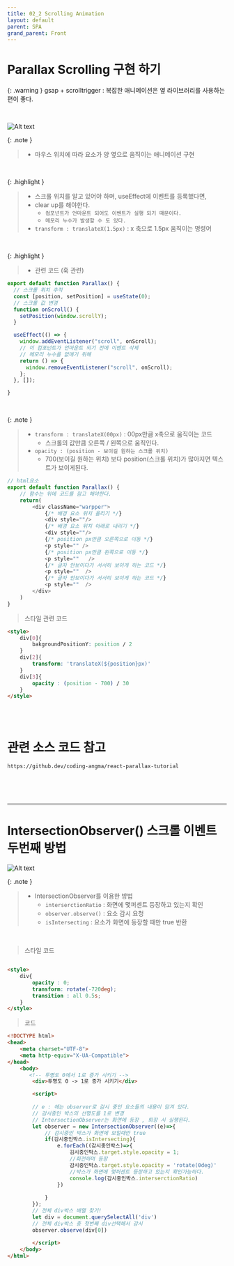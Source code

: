 ```yaml
---
title: 02_2 Scrolling Animation
layout: default
parent: SPA
grand_parent: Front
---
```


# Parallax Scrolling 구현 하기

{: .warning } 
gsap + scrolltrigger : 복잡한 애니메이션은 옆 라이브러리를 사용하는 편이 좋다.


<br />

![Alt text](image-13.png)

{: .note } 
> - 마우스 위치에 따라 요소가 양 옆으로 움직이는 애니메이션 구현

<br />

{: .highlight } 
> - 스크롤 위치를 알고 있어야 하며, useEffect에 이벤트를 등록했다면,
> - clear up를 해야한다. 
>   - `컴포넌트가 언마운트 되어도 이벤트가 실행 되기 때문이다.`
>   - `메모리 누수가 발생할 수 도 있다.`
> - `transform : translateX(1.5px)` : x 축으로 1.5px 움직이는 명령어

<br />

{: .highlight } 
> - 관련 코드 (훅 관련)

```js
export default function Parallax() {
  // 스크롤 위치 추적
  const [position, setPosition] = useState(0);
  // 스크롤 값 변경
  function onScroll() {
    setPosition(window.scrollY);
  }

  useEffect(() => {
    window.addEventListener("scroll", onScroll);
    // 이 컴포넌트가 언마운트 되기 전에 이벤트 삭제
    // 메모리 누수를 없애기 위해
    return () => {
      window.removeEventListener("scroll", onScroll);
    };
  }, []);

}
```

<br />

{: .note } 
> - `transform : translateX(00px)` : 00px만큼 x축으로 움직이는 코드
>   - 스크롤의 값만큼 오른쪽 / 왼쪽으로 움직인다.
> - `opacity : (position - 보이길 원하는 스크롤 위치)`
>   - 700(보이길 원하는 위치) 보다 position(스크롤 위치)가 많아지면 텍스트가 보이게된다.

```js
// html요소
export default function Parallax() {
    // 함수는 위에 코드를 참고 해야한다.
    return(
        <div className="warpper">
            {/* 배경 요소 위치 올리기 */}
            <div style=""/>
            {/* 배경 요소 위치 아래로 내리기 */}
            <div style=""/>       
            {/* position px만큼 오른쪽으로 이동 */}  
            <p style="" />   
            {/* position px만큼 왼쪽으로 이동 */}  
            <p style=""   />   
            {/* 글자 안보이다가 서서히 보이게 하는 코드 */}  
            <p style=""  />  
            {/* 글자 안보이다가 서서히 보이게 하는 코드 */}  
            <p style=""  /> 
        </div>
    )
}
```



> 스타일 관련 코드

```html
<style>
    div[0]{
        bakgroundPositionY: position / 2
    }
    div[2]{
        transform: 'translateX(${position}px)'
    }
    div[3]{
        opacity : (position - 700) / 30
    }
</style>
```

<br />
<br />


# 관련 소스 코드 참고

```
https://github.dev/coding-angma/react-parallax-tutorial
```

<br />
<br />
<br />

---

# IntersectionObserver() 스크롤 이벤트 두번째 방법 




![Alt text](image-14.png)

{: .note } 
> - IntersectionObserver를 이용한 방법
>   - `interserctionRatio` : 화면에 몇퍼센트 등장하고 있는지 확인
>   - `observer.observe()` : 요소 감시 요청
>   - `isIntersecting` : 요소가 화면에 등장할 때만 true 반환

<br />



> 스타일 코드

```html

<style>
    div{
        opacity : 0;
        transform: rotate(-720deg);
        transition : all 0.5s; 
    }
</style>
```


> 코드

```html
<!DOCTYPE html>
<head>
    <meta charset="UTF-8">
    <meta http-equiv="X-UA-Compatible">
</head>
    <body>
       <!-- 투명도 0에서 1로 증가 시키기 -->
        <div>투명도 0 -> 1로 증가 시키기</div>

        <script>
        
        // e : 에는 observer로 감시 중인 요소들의 내용이 담겨 있다.
        // 감시중인 박스의 선명도를 1로 변경
        // IntersectionObserver는 화면에 등장 , 퇴장 시 실행된다.
        let observer = new IntersectionObserver((e)=>{
            // 감시중인 박스가 화면에 보일때만 true
            if(감시중인박스.isIntersecting){
                e.forEach((감시중인박스)=>{
                    김시중인박스.target.style.opacity = 1;
                    //회전하며 등장
                    감시중인박스.target.style.opacity = 'rotate(0deg)'
                    //박스가 화면에 몇퍼센트 등장하고 있는지 확인가능하다.
                    console.log(감시중인박스.interserctionRatio)
                })
                
            }
        });
        // 전체 div박스 배열 찾기!
        let div = document.querySelectAll('div')
        // 전체 div박스 중 첫번째 div선택해서 감시
        observer.observe(div[0])
        
        </script>
    </body>
</html>
```

<br />
<br />

